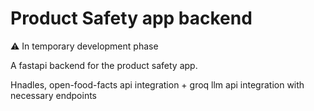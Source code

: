 # Product Safety app backend

⚠ In temporary development phase

A fastapi backend for the product safety app.

Hnadles, open-food-facts api integration + groq llm api integration with necessary endpoints